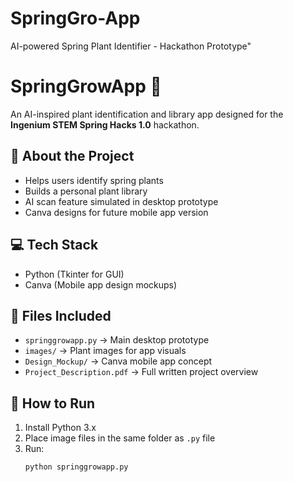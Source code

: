 # SpringGro-App
AI-powered Spring Plant Identifier - Hackathon Prototype"
# SpringGrowApp 🌿

An AI-inspired plant identification and library app designed for the **Ingenium STEM Spring Hacks 1.0** hackathon.

## 🌸 About the Project
- Helps users identify spring plants
- Builds a personal plant library
- AI scan feature simulated in desktop prototype
- Canva designs for future mobile app version

## 💻 Tech Stack
- Python (Tkinter for GUI)
- Canva (Mobile app design mockups)

## 📂 Files Included
- `springgrowapp.py` → Main desktop prototype
- `images/` → Plant images for app visuals
- `Design_Mockup/` → Canva mobile app concept
- `Project_Description.pdf` → Full written project overview

## 🚀 How to Run
1. Install Python 3.x
2. Place image files in the same folder as `.py` file
3. Run:
   ```bash
   python springgrowapp.py

